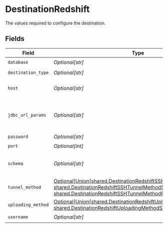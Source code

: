 # DestinationRedshift

The values required to configure the destination.


## Fields

| Field                                                                                                                                                                                                                                                               | Type                                                                                                                                                                                                                                                                | Required                                                                                                                                                                                                                                                            | Description                                                                                                                                                                                                                                                         | Example                                                                                                                                                                                                                                                             |
| ------------------------------------------------------------------------------------------------------------------------------------------------------------------------------------------------------------------------------------------------------------------- | ------------------------------------------------------------------------------------------------------------------------------------------------------------------------------------------------------------------------------------------------------------------- | ------------------------------------------------------------------------------------------------------------------------------------------------------------------------------------------------------------------------------------------------------------------- | ------------------------------------------------------------------------------------------------------------------------------------------------------------------------------------------------------------------------------------------------------------------- | ------------------------------------------------------------------------------------------------------------------------------------------------------------------------------------------------------------------------------------------------------------------- |
| `database`                                                                                                                                                                                                                                                          | *Optional[str]*                                                                                                                                                                                                                                                     | :heavy_check_mark:                                                                                                                                                                                                                                                  | Name of the database.                                                                                                                                                                                                                                               |                                                                                                                                                                                                                                                                     |
| `destination_type`                                                                                                                                                                                                                                                  | *Optional[str]*                                                                                                                                                                                                                                                     | :heavy_check_mark:                                                                                                                                                                                                                                                  | N/A                                                                                                                                                                                                                                                                 |                                                                                                                                                                                                                                                                     |
| `host`                                                                                                                                                                                                                                                              | *Optional[str]*                                                                                                                                                                                                                                                     | :heavy_check_mark:                                                                                                                                                                                                                                                  | Host Endpoint of the Redshift Cluster (must include the cluster-id, region and end with .redshift.amazonaws.com)                                                                                                                                                    |                                                                                                                                                                                                                                                                     |
| `jdbc_url_params`                                                                                                                                                                                                                                                   | *Optional[str]*                                                                                                                                                                                                                                                     | :heavy_minus_sign:                                                                                                                                                                                                                                                  | Additional properties to pass to the JDBC URL string when connecting to the database formatted as 'key=value' pairs separated by the symbol '&'. (example: key1=value1&key2=value2&key3=value3).                                                                    |                                                                                                                                                                                                                                                                     |
| `password`                                                                                                                                                                                                                                                          | *Optional[str]*                                                                                                                                                                                                                                                     | :heavy_check_mark:                                                                                                                                                                                                                                                  | Password associated with the username.                                                                                                                                                                                                                              |                                                                                                                                                                                                                                                                     |
| `port`                                                                                                                                                                                                                                                              | *Optional[int]*                                                                                                                                                                                                                                                     | :heavy_minus_sign:                                                                                                                                                                                                                                                  | Port of the database.                                                                                                                                                                                                                                               | 5439                                                                                                                                                                                                                                                                |
| `schema`                                                                                                                                                                                                                                                            | *Optional[str]*                                                                                                                                                                                                                                                     | :heavy_minus_sign:                                                                                                                                                                                                                                                  | The default schema tables are written to if the source does not specify a namespace. Unless specifically configured, the usual value for this field is "public".                                                                                                    | public                                                                                                                                                                                                                                                              |
| `tunnel_method`                                                                                                                                                                                                                                                     | [Optional[Union[shared.DestinationRedshiftSSHTunnelMethodNoTunnel, shared.DestinationRedshiftSSHTunnelMethodSSHKeyAuthentication, shared.DestinationRedshiftSSHTunnelMethodPasswordAuthentication]]](undefined/models/shared/destinationredshiftsshtunnelmethod.md) | :heavy_minus_sign:                                                                                                                                                                                                                                                  | Whether to initiate an SSH tunnel before connecting to the database, and if so, which kind of authentication to use.                                                                                                                                                |                                                                                                                                                                                                                                                                     |
| `uploading_method`                                                                                                                                                                                                                                                  | [Optional[Union[shared.DestinationRedshiftUploadingMethodStandard, shared.DestinationRedshiftUploadingMethodS3Staging]]](undefined/models/shared/destinationredshiftuploadingmethod.md)                                                                             | :heavy_minus_sign:                                                                                                                                                                                                                                                  | The method how the data will be uploaded to the database.                                                                                                                                                                                                           |                                                                                                                                                                                                                                                                     |
| `username`                                                                                                                                                                                                                                                          | *Optional[str]*                                                                                                                                                                                                                                                     | :heavy_check_mark:                                                                                                                                                                                                                                                  | Username to use to access the database.                                                                                                                                                                                                                             |                                                                                                                                                                                                                                                                     |